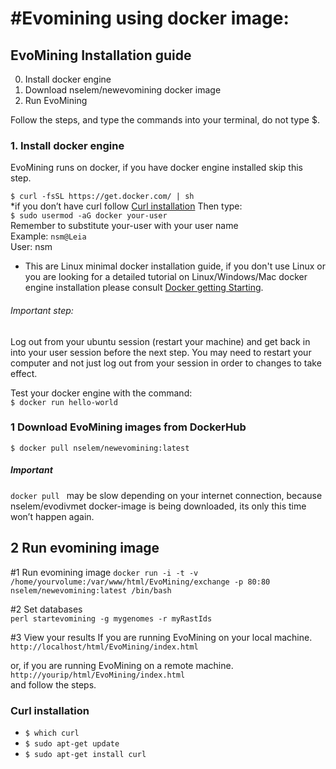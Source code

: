 #Evomining using docker image:
========================================
## EvoMining Installation guide

0. Install docker engine   
1. Download nselem/newevomining docker image  
2. Run EvoMining    

Follow the steps, and type the commands into your terminal, do not type $.  

### 1. Install docker engine  
EvoMining runs on docker, if you have docker engine installed skip this step.  

`$ curl -fsSL https://get.docker.com/ | sh `  
*if you don’t have curl follow [Curl installation](#curl-installation)
Then type:  
    `$ sudo usermod -aG docker your-user`  
Remember to substitute your-user with your user name    
Example: `nsm@Leia`  
User: nsm    

* This are Linux minimal docker installation guide, if you don't use Linux or you are looking for a detailed tutorial on Linux/Windows/Mac docker engine installation please consult [Docker getting Starting](https://docs.docker.com/linux/step_one/). 
    
  
###### Important step:   
Log out from your ubuntu session (restart your machine) and get back in into your user session before the next step.
You may need to restart your computer and not just log out from your session in order to changes to take effect.
  
Test your docker engine with the command:    
`$ docker run hello-world`    

### 1 Download EvoMining images from DockerHub  
`$ docker pull nselem/newevomining:latest  `    
  
##### Important    
`docker pull ` may be slow depending on your internet connection, because nselem/evodivmet docker-image is being downloaded, its only this time won’t happen again.    

## 2 Run evomining image  

#1 Run evomining image
 `docker run -i -t -v /home/yourvolume:/var/www/html/EvoMining/exchange -p 80:80 nselem/newevomining:latest /bin/bash`

#2 Set databases  
`perl startevomining -g mygenomes -r myRastIds`  

#3 View your results
If you are running EvoMining on your local machine.   
`http://localhost/html/EvoMining/index.html`   
   
or, if you are running EvoMining on a remote machine.   
`http://yourip/html/EvoMining/index.html`  
and follow the steps.  

### Curl installation
- `$ which curl`
- `$ sudo apt-get update`
- `$ sudo apt-get install curl`
